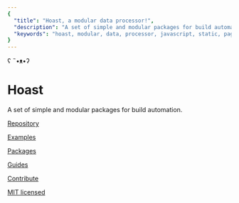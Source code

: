 ```yaml
---
{
  "title": "Hoast, a modular data processor!",
  "description": "A set of simple and modular packages for build automation.",
  "keywords": "hoast, modular, data, processor, javascript, static, page, generator"
}
---
```


ʕ ˵•ᴥ•ʔ

# Hoast

A set of simple and modular packages for build automation.

[Repository](https://www.github.com/hoast/hoast#readme)

[Examples](https://github.com/hoast/hoast/tree/master/examples#readme)

[Packages](https://github.com/hoast/hoast/tree/master/packages#readme)

[Guides](https://github.com/hoast/hoast/tree/master/guides#readme)

[Contribute](https://github.com/hoast/hoast/blob/master/CONTRIBUTING.md)

[MIT licensed](https://github.com/hoast/hoast/blob/master/LICENSE)
